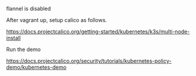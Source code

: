 flannel is disabled 

After vagrant up, setup calico as follows.

https://docs.projectcalico.org/getting-started/kubernetes/k3s/multi-node-install

Run the demo

https://docs.projectcalico.org/security/tutorials/kubernetes-policy-demo/kubernetes-demo

